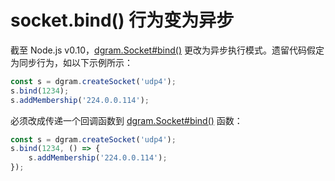 # socket.bind() 行为变为异步

截至 Node.js v0.10，[dgram.Socket#bind()](./class_dgram_Socket.md#socketbindoptions-callback) 更改为异步执行模式。遗留代码假定为同步行为，如以下示例所示：

``` javascript
const s = dgram.createSocket('udp4');
s.bind(1234);
s.addMembership('224.0.0.114');
```

必须改成传递一个回调函数到 [dgram.Socket#bind()](./class_dgram_Socket.md#socketbindoptions-callback) 函数：

``` javascript
const s = dgram.createSocket('udp4');
s.bind(1234, () => {
    s.addMembership('224.0.0.114');
});
```